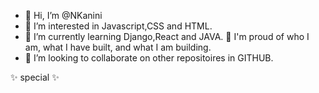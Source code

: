 - 👋 Hi, I’m @NKanini
- 👀 I’m interested in Javascript,CSS and HTML.
- 🌱 I’m currently learning Django,React and JAVA.
🧸 I'm proud of who I am, what I have built, and what I am building.
- 💞️ I’m looking to collaborate on other repositoires in GITHUB.

 ✨ special ✨ 
